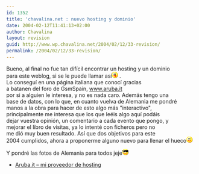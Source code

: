 ```yaml
---
id: 1352
title: 'chavalina.net : nuevo hosting y dominio'
date: 2004-02-12T11:41:13+02:00
author: Chavalina
layout: revision
guid: http://www.wp.chavalina.net/2004/02/12/33-revision/
permalink: /2004/02/12/33-revision/
---
```

Bueno, al final no fue tan difícil encontrar un hosting y un dominio  
para este weblog, si se le puede llamar así![lengua](/imagenes/emoticonos/lengua.gif) .  
Lo conseguí en una página italiana que conocí gracias  
a <span class="alguien">batanen</span> del foro de GsmSpain, <a href="http://aruba.it" target="_blank">www.aruba.it</a>  
por si a alguien le interesa, y no es nada caro. Además tengo una  
base de datos, con lo que, en cuanto vuelva de Alemania me pondré  
manos a la obra para hacer de esto algo más "interactivo",  
principalmente me interesa que los que leéis algo aquí podáis  
dejar vuestra opinión, un comentario a cada evento que pongo, y  
mejorar el libro de visitas, ya lo intenté con ficheros pero no  
me dió muy buen resultado. Así que dos objetivos para este  
2004 cumplidos, ahora a proponerme alguno nuevo para llenar el hueco![sonrisa](/imagenes/emoticonos/sonrisa.gif) 

Y pondré las fotos de Alemania para todos jeje![sonrisa](/imagenes/emoticonos/gafas.gif) 

  * [Aruba.it – mi proveedor de hosting](http://aruba.it)